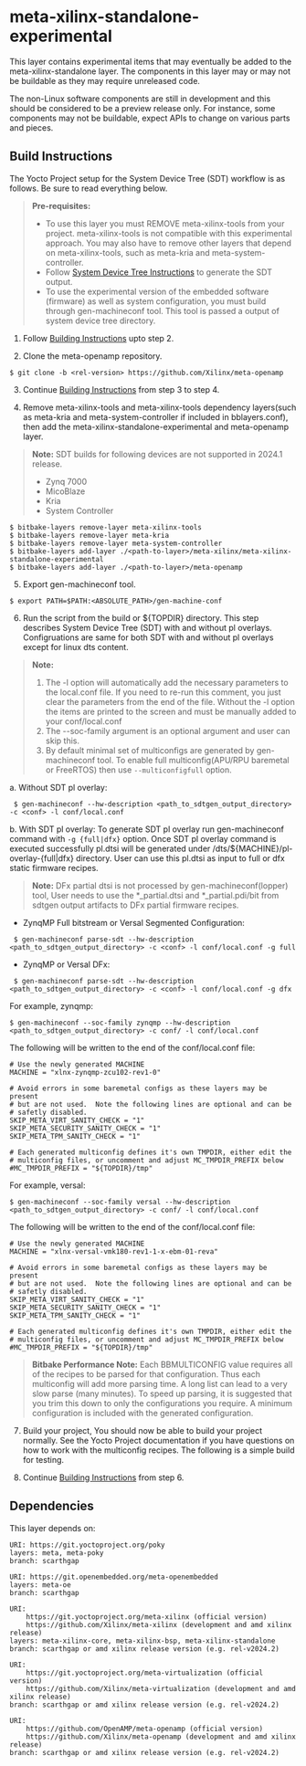 # meta-xilinx-standalone-experimental

This layer contains experimental items that may eventually be added to the
meta-xilinx-standalone layer.  The components in this layer may or may not be
buildable as they may require unreleased code.

The non-Linux software components are still in development and this should be
considered to be a preview release only.  For instance, some components may not
be buildable, expect APIs to change on various parts and pieces.

## Build Instructions

The Yocto Project setup for the System Device Tree (SDT) workflow is as follows.
Be sure to read everything below.

> **Pre-requisites:**
> * To use this layer you must REMOVE meta-xilinx-tools from your project.
meta-xilinx-tools is not compatible with this experimental approach. You may
also have to remove other layers that depend on meta-xilinx-tools, such as
meta-kria and meta-system-controller.
> * Follow [System Device Tree Instructions](https://github.com/Xilinx/system-device-tree-xlnx/blob/master/README.md)
>   to generate the SDT output.
> * To use the experimental version of the embedded software (firmware) as well
as system configuration, you must build through gen-machineconf tool. This tool
is passed a output of system device tree directory.

1. Follow [Building Instructions](../README.building.md) upto step 2.

2. Clone the meta-openamp repository.

```
$ git clone -b <rel-version> https://github.com/Xilinx/meta-openamp
```
3. Continue [Building Instructions](https://github.com/Xilinx/meta-xilinx/blob/master/README.building.md)
   from step 3 to step 4.

4. Remove meta-xilinx-tools and meta-xilinx-tools dependency layers(such as
   meta-kria and meta-system-controller if included in bblayers.conf), then add
   the meta-xilinx-standalone-experimental and meta-openamp layer.

> **Note:** SDT builds for following devices are not supported in 2024.1 release.
> * Zynq 7000
> * MicoBlaze
> * Kria
> * System Controller

```
$ bitbake-layers remove-layer meta-xilinx-tools
$ bitbake-layers remove-layer meta-kria
$ bitbake-layers remove-layer meta-system-controller
$ bitbake-layers add-layer ./<path-to-layer>/meta-xilinx/meta-xilinx-standalone-experimental
$ bitbake-layers add-layer ./<path-to-layer>/meta-openamp
```

5. Export gen-machineconf tool.
```
$ export PATH=$PATH:<ABSOLUTE_PATH>/gen-machine-conf
```

6. Run the script from the build or ${TOPDIR} directory. This step describes
   System Device Tree (SDT) with and without pl overlays. Configruations are same
   for both SDT with and without pl overlays except for linux dts content.

> **Note:**
> 1. The -l option will automatically add the necessary parameters to the
   local.conf file.  If you need to re-run this comment, you just clear the
   parameters from the end of the file.  Without the -l option the items are
   printed to the screen and must be manually added to your conf/local.conf
> 2. The --soc-family argument is an optional argument and user can skip this.
> 3. By default minimal set of multiconfigs are generated by gen-machineconf tool.
>    To enable full multiconfig(APU/RPU baremetal or FreeRTOS) then use
>    `--multiconfigfull` option.

   a. Without SDT pl overlay:
```
 $ gen-machineconf --hw-description <path_to_sdtgen_output_directory> -c <conf> -l conf/local.conf
```

   b. With SDT pl overlay:
      To generate SDT pl overlay run gen-machineconf command with
      `-g {full|dfx}` option. Once SDT pl overlay command is executed successfully
      pl.dtsi will be generated under <conf>/dts/${MACHINE}/pl-overlay-{full|dfx}
      directory. User can use this pl.dtsi as input to full or dfx static firmware
      recipes.

> **Note:** DFx partial dtsi is not processed by gen-machineconf(lopper) tool, User
>          needs to use the *_partial.dtsi and *_partial.pdi/bit from sdtgen output
>          artifacts to DFx partial firmware recipes.

   * ZynqMP Full bitstream or Versal Segmented Configuration:
```
 $ gen-machineconf parse-sdt --hw-description <path_to_sdtgen_output_directory> -c <conf> -l conf/local.conf -g full
```

   * ZynqMP or Versal DFx:
```
 $ gen-machineconf parse-sdt --hw-description <path_to_sdtgen_output_directory> -c <conf> -l conf/local.conf -g dfx
```

For example, zynqmp:
```
$ gen-machineconf --soc-family zynqmp --hw-description <path_to_sdtgen_output_directory> -c conf/ -l conf/local.conf
```
The following will be written to the end of the conf/local.conf file:

```
# Use the newly generated MACHINE
MACHINE = "xlnx-zynqmp-zcu102-rev1-0"

# Avoid errors in some baremetal configs as these layers may be present
# but are not used.  Note the following lines are optional and can be
# safetly disabled.
SKIP_META_VIRT_SANITY_CHECK = "1"
SKIP_META_SECURITY_SANITY_CHECK = "1"
SKIP_META_TPM_SANITY_CHECK = "1"

# Each generated multiconfig defines it's own TMPDIR, either edit the
# multiconfig files, or uncomment and adjust MC_TMPDIR_PREFIX below
#MC_TMPDIR_PREFIX = "${TOPDIR}/tmp"
```

For example, versal:
```
$ gen-machineconf --soc-family versal --hw-description <path_to_sdtgen_output_directory> -c conf/ -l conf/local.conf
```

The following will be written to the end of the conf/local.conf file:

```
# Use the newly generated MACHINE
MACHINE = "xlnx-versal-vmk180-rev1-1-x-ebm-01-reva"

# Avoid errors in some baremetal configs as these layers may be present
# but are not used.  Note the following lines are optional and can be
# safetly disabled.
SKIP_META_VIRT_SANITY_CHECK = "1"
SKIP_META_SECURITY_SANITY_CHECK = "1"
SKIP_META_TPM_SANITY_CHECK = "1"

# Each generated multiconfig defines it's own TMPDIR, either edit the
# multiconfig files, or uncomment and adjust MC_TMPDIR_PREFIX below
#MC_TMPDIR_PREFIX = "${TOPDIR}/tmp"
```
> **Bitbake Performance Note:**
Each BBMULTICONFIG value requires all of the recipes to be parsed for that
configuration.  Thus each multiconfig will add more parsing time.  A long list
can lead to a very slow parse (many minutes).  To speed up parsing, it is
suggested that you trim this down to only the configurations you require.
A minimum configuration is included with the generated configuration.


7. Build your project, You should now be able to build your project normally.
   See the Yocto Project documentation if you have questions on how to work with
   the multiconfig recipes. The following is a simple build for testing.

8. Continue [Building Instructions](https://github.com/Xilinx/meta-xilinx/blob/master/README.building.md)
   from step 6.

## Dependencies

This layer depends on:

	URI: https://git.yoctoproject.org/poky
	layers: meta, meta-poky
	branch: scarthgap

	URI: https://git.openembedded.org/meta-openembedded
	layers: meta-oe
	branch: scarthgap

	URI:
        https://git.yoctoproject.org/meta-xilinx (official version)
        https://github.com/Xilinx/meta-xilinx (development and amd xilinx release)
	layers: meta-xilinx-core, meta-xilinx-bsp, meta-xilinx-standalone
	branch: scarthgap or amd xilinx release version (e.g. rel-v2024.2)

	URI:
        https://git.yoctoproject.org/meta-virtualization (official version)
        https://github.com/Xilinx/meta-virtualization (development and amd xilinx release)
	branch: scarthgap or amd xilinx release version (e.g. rel-v2024.2)

	URI:
        https://github.com/OpenAMP/meta-openamp (official version)
        https://github.com/Xilinx/meta-openamp (development and amd xilinx release)
	branch: scarthgap or amd xilinx release version (e.g. rel-v2024.2)

